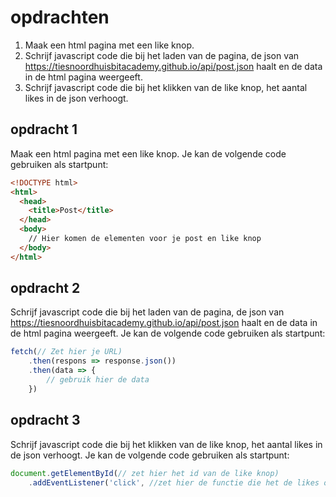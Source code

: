 # opdrachten

1. Maak een html pagina met een like knop.
2. Schrijf javascript code die bij het laden van de pagina, de json van https://tiesnoordhuisbitacademy.github.io/api/post.json haalt en de data in de html pagina weergeeft.
3. Schrijf javascript code die bij het klikken van de like knop, het aantal likes in de json verhoogt.

## opdracht 1
Maak een html pagina met een like knop. Je kan de volgende code gebruiken als startpunt:

```html
<!DOCTYPE html>
<html>
  <head>
    <title>Post</title>
  </head>
  <body>
    // Hier komen de elementen voor je post en like knop
  </body>
</html>
```

## opdracht 2
Schrijf javascript code die bij het laden van de pagina, de json van https://tiesnoordhuisbitacademy.github.io/api/post.json haalt en de data in de html pagina weergeeft. Je kan de volgende code gebruiken als startpunt:

```javascript
fetch(// Zet hier je URL)
    .then(respons => response.json())
    .then(data => {
        // gebruik hier de data
    })
```

## opdracht 3
Schrijf javascript code die bij het klikken van de like knop, het aantal likes in de json verhoogt. Je kan de volgende code gebruiken als startpunt:

```javascript
document.getElementById(// zet hier het id van de like knop)
    .addEventListener('click', //zet hier de functie die het de likes omhoog doet)
```
